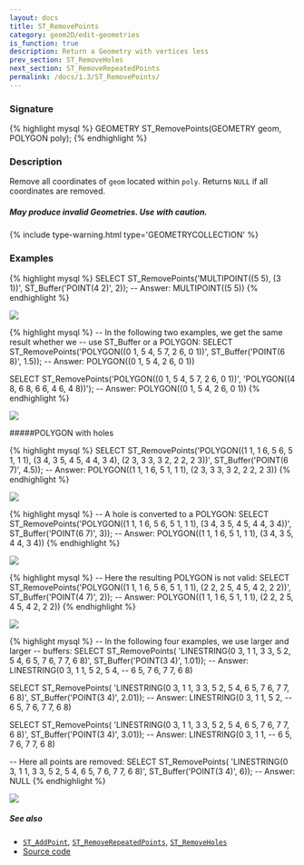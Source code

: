 ```yaml
---
layout: docs
title: ST_RemovePoints
category: geom2D/edit-geometries
is_function: true
description: Return a Geometry with vertices less
prev_section: ST_RemoveHoles
next_section: ST_RemoveRepeatedPoints
permalink: /docs/1.3/ST_RemovePoints/
---
```


### Signature

{% highlight mysql %}
GEOMETRY ST_RemovePoints(GEOMETRY geom, POLYGON poly);
{% endhighlight %}

### Description

Remove all coordinates of `geom` located within `poly`.
Returns `NULL` if all coordinates are removed.

<div class="note warning">
    <h5>May produce invalid Geometries. Use with caution.</h5>
</div>

{% include type-warning.html type='GEOMETRYCOLLECTION' %}

### Examples

{% highlight mysql %}
SELECT ST_RemovePoints('MULTIPOINT((5 5), (3 1))',
                      ST_Buffer('POINT(4 2)', 2));
-- Answer: MULTIPOINT((5 5))
{% endhighlight %}

<img class="displayed" src="../ST_RemovePoint_1.png"/>

{% highlight mysql %}
-- In the following two examples, we get the same result whether we
-- use ST_Buffer or a POLYGON:
SELECT ST_RemovePoints('POLYGON((0 1, 5 4, 5 7, 2 6, 0 1))',
                      ST_Buffer('POINT(6 8)', 1.5));
-- Answer: POLYGON((0 1, 5 4, 2 6, 0 1))

SELECT ST_RemovePoints('POLYGON((0 1, 5 4, 5 7, 2 6, 0 1))',
                      'POLYGON((4 8, 6 8, 6 6, 4 6, 4 8))');
-- Answer: POLYGON((0 1, 5 4, 2 6, 0 1))
{% endhighlight %}

<img class="displayed" src="../ST_RemovePoint_2.png"/>

#####POLYGON with holes

{% highlight mysql %}
SELECT ST_RemovePoints('POLYGON((1 1, 1 6, 5 6, 5 1, 1 1),
                               (3 4, 3 5, 4 5, 4 4, 3 4),
                               (2 3, 3 3, 3 2, 2 2, 2 3))',
                       ST_Buffer('POINT(6 7)', 4.5));
-- Answer: POLYGON((1 1, 1 6, 5 1, 1 1), (2 3, 3 3, 3 2, 2 2, 2 3))
{% endhighlight %}

<img class="displayed" src="../ST_RemovePoint_3.png"/>

{% highlight mysql %}
-- A hole is converted to a POLYGON:
SELECT ST_RemovePoints('POLYGON((1 1, 1 6, 5 6, 5 1, 1 1),
                               (3 4, 3 5, 4 5, 4 4, 3 4))',
                    ST_Buffer('POINT(6 7)', 3));
-- Answer: POLYGON((1 1, 1 6, 5 1, 1 1), (3 4, 3 5, 4 4, 3 4))
{% endhighlight %}

<img class="displayed" src="../ST_RemovePoint_4.png"/>

{% highlight mysql %}
-- Here the resulting POLYGON is not valid:
SELECT ST_RemovePoints('POLYGON((1 1, 1 6, 5 6, 5 1, 1 1),
                               (2 2, 2 5, 4 5, 4 2, 2 2))',
                      ST_Buffer('POINT(4 7)', 2));
-- Answer: POLYGON((1 1, 1 6, 5 1, 1 1), (2 2, 2 5, 4 5, 4 2, 2 2))
{% endhighlight %}

<img class="displayed" src="../ST_RemovePoint_5.png"/>

{% highlight mysql %}
-- In the following four examples, we use larger and larger
-- buffers:
SELECT ST_RemovePoints(
            'LINESTRING(0 3, 1 1, 3 3, 5 2, 5 4,
                        6 5, 7 6, 7 7, 6 8)',
            ST_Buffer('POINT(3 4)', 1.01));
-- Answer:   LINESTRING(0 3, 1 1,      5 2, 5 4,
--                      6 5, 7 6, 7 7, 6 8)

SELECT ST_RemovePoints(
            'LINESTRING(0 3, 1 1, 3 3, 5 2, 5 4,
                        6 5, 7 6, 7 7, 6 8)',
            ST_Buffer('POINT(3 4)', 2.01));
-- Answer:   LINESTRING(0 3, 1 1,      5 2,
--                      6 5, 7 6, 7 7, 6 8)

SELECT ST_RemovePoints(
            'LINESTRING(0 3, 1 1, 3 3, 5 2, 5 4,
                        6 5, 7 6, 7 7, 6 8)',
            ST_Buffer('POINT(3 4)', 3.01));
-- Answer:   LINESTRING(0 3, 1 1,
--                      6 5, 7 6, 7 7, 6 8)

-- Here all points are removed:
SELECT ST_RemovePoints(
            'LINESTRING(0 3, 1 1, 3 3, 5 2, 5 4,
                        6 5, 7 6, 7 7, 6 8)',
            ST_Buffer('POINT(3 4)', 6));
-- Answer: NULL
{% endhighlight %}

<img class="displayed" src="../ST_RemovePoint_6.png"/>

##### See also

* [`ST_AddPoint`](../ST_AddPoint), [`ST_RemoveRepeatedPoints`](../ST_RemoveRepeatedPoints),
[`ST_RemoveHoles`](../ST_RemoveHoles)
* <a href="https://github.com/orbisgis/h2gis/blob/v1.3.0/h2gis-functions/src/main/java/org/h2gis/functions/spatial/edit/ST_RemovePoints.java" target="_blank">Source code</a>
